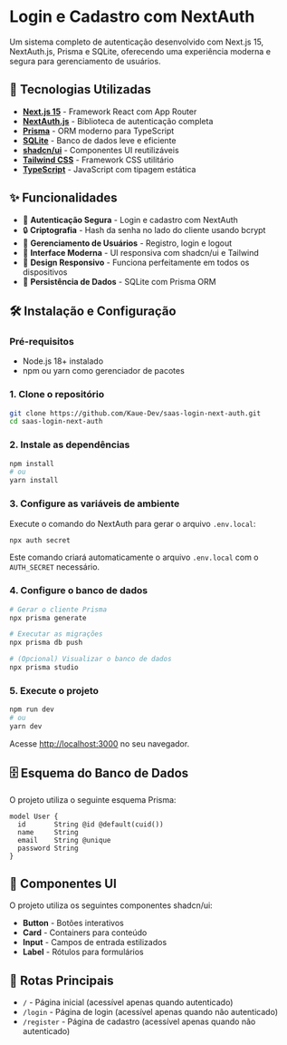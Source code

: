 # Login e Cadastro com NextAuth

Um sistema completo de autenticação desenvolvido com Next.js 15, NextAuth.js, Prisma e SQLite, oferecendo uma experiência moderna e segura para gerenciamento de usuários.

## 🚀 Tecnologias Utilizadas

- **[Next.js 15](https://nextjs.org/)** - Framework React com App Router
- **[NextAuth.js](https://authjs.dev)** - Biblioteca de autenticação completa
- **[Prisma](https://www.prisma.io/)** - ORM moderno para TypeScript
- **[SQLite](https://www.sqlite.org/)** - Banco de dados leve e eficiente
- **[shadcn/ui](https://ui.shadcn.com/)** - Componentes UI reutilizáveis
- **[Tailwind CSS](https://tailwindcss.com/)** - Framework CSS utilitário
- **[TypeScript](https://www.typescriptlang.org/)** - JavaScript com tipagem estática

## ✨ Funcionalidades

- 🔐 **Autenticação Segura** - Login e cadastro com NextAuth
- 🔒 **Criptografia** - Hash da senha no lado do cliente usando bcrypt
- 👤 **Gerenciamento de Usuários** - Registro, login e logout
- 🎨 **Interface Moderna** - UI responsiva com shadcn/ui e Tailwind
- 📱 **Design Responsivo** - Funciona perfeitamente em todos os dispositivos
- 💾 **Persistência de Dados** - SQLite com Prisma ORM

## 🛠️ Instalação e Configuração

### Pré-requisitos

- Node.js 18+ instalado
- npm ou yarn como gerenciador de pacotes

### 1. Clone o repositório

```bash
git clone https://github.com/Kaue-Dev/saas-login-next-auth.git
cd saas-login-next-auth
```

### 2. Instale as dependências

```bash
npm install
# ou
yarn install
```

### 3. Configure as variáveis de ambiente

Execute o comando do NextAuth para gerar o arquivo `.env.local`:

```bash
npx auth secret
```

Este comando criará automaticamente o arquivo `.env.local` com o `AUTH_SECRET` necessário.

### 4. Configure o banco de dados

```bash
# Gerar o cliente Prisma
npx prisma generate

# Executar as migrações
npx prisma db push

# (Opcional) Visualizar o banco de dados
npx prisma studio
```

### 5. Execute o projeto

```bash
npm run dev
# ou
yarn dev
```

Acesse [http://localhost:3000](http://localhost:3000) no seu navegador.

## 🗄️ Esquema do Banco de Dados

O projeto utiliza o seguinte esquema Prisma:

```prisma
model User {
  id       String @id @default(cuid())
  name     String
  email    String @unique
  password String
}
```

## 🎨 Componentes UI

O projeto utiliza os seguintes componentes shadcn/ui:

- **Button** - Botões interativos
- **Card** - Containers para conteúdo
- **Input** - Campos de entrada estilizados
- **Label** - Rótulos para formulários

## 🚦 Rotas Principais

- `/` - Página inicial (acessível apenas quando autenticado)
- `/login` - Página de login (acessível apenas quando não autenticado)
- `/register` - Página de cadastro (acessível apenas quando não autenticado)
